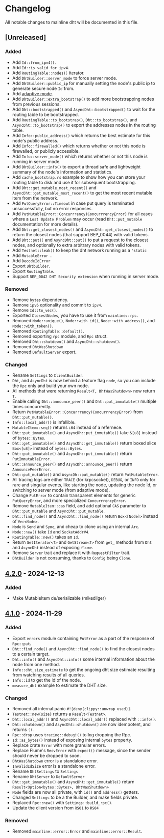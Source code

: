 # Changelog

All notable changes to mainline dht will be documented in this file.

## [Unreleased]

### Added

- Add `Id::from_ipv4()`.
- Add `Id::is_valid_for_ipv4`.
- Add `RoutingTable::nodes()` iterator.
- Add `DhtBuilder::server_mode` to force server mode.
- Add `DhtBuilder::public_ip` for manually setting the node's public ip to generate secure node `Id` from.
- Add [adaptive mode](https://github.com/pubky/mainline?tab=readme-ov-file#adaptive-mode).
- Add `DhtBuilder::extra_bootstrap()` to add more bootstrapping nodes from previous sessions.
- Add `Dht::bootstrapped()` and `AsyncDht::bootstrapped()` to wait for the routing table to be bootstrapped.
- Add `RoutingTable::to_bootstrap()`, `Dht::to_bootstrap()`, and `AsyncDht::to_bootstrap()` to export the addresses nodes in the routing table.
- Add `Info::public_address()` which returns the best estimate for this node's public address.
- Add `Info::firewalled()` which returns whether or not this node is firewalled, or publicly accessible.
- Add `Info::server_mode()` which returns whether or not this node is running in server mode.
- Add `DhtBuilder::info()` to export a thread safe and lightweight summary of the node's information and statistics.
- Add `cache_bootstrap.rs` example to show how you can store your routing table to disk and use it for subsequent bootstrapping.
- Add `Dht::get_mutable_most_recent()` and `AsyncDht::get_mutable_most_recent()` to get the most recent mutable item from the network.
- Add `PutQueryError::Timeout` in case put query is terminated unsuccessfully, but no error responses.
- Add `PutMutableError::Concurrrency(ConcurrrencyError)` for all cases where a `Lost Update Problem` may occur (read `Dht::put_mutable` documentation for more details).
- Add `Dht::get_closest_nodes()` and `AsyncDht::get_closest_nodes()` to return the closest nodes (that support BEP_0044) with valid tokens.
- Add `Dht::put()` and `AsyncDht::put()` to put a request to the closest nodes, and optionally to extra arbitrary nodes with valid tokens.
- Add `Testnet::leak()` to keep the dht network running as a `'static`
- Add `MutableError `.
- Add `DecodeIdError`
- Export `Dhtbuilder`.
- Export `RoutingTable`.
- Support `BEP_0042 DHT Security extension` when running in server mode. 

### Removed

- Remove `bytes` dependency.
- Remove `ipv6` optionality and commit to `ipv4`.
- Remove `Id::to_vec()`.
- Exported `ClosestNodes`, you have to use it from `mainline::rpc`.
- Removed `Node::unique()`, `Node::with_id()`, `Node::with_address()`, and `Node::with_token()`.
- Removed `RoutingTable::default()`.
- Removed exporting `rpc` module, and `Rpc` struct.
- Removed `Dht::shutdown()` and `AsyncDht::shutdown()`.
- Removed `DhtWasShutdown`
- Removed `DefaultServer` export.

### Changed

- Rename `Settings` to `ClientBuilder`.
- `Dht`, and `AsyncDht` is now behind a feature flag `node`, so you can include the `Rpc` only and build your own node.
- All methods that were returning `Result<T, DhtWasShutdown>` now return `T`.
- Enable calling `Dht::announce_peer()` and `Dht::put_immutable()` multiple times concurrently. 
- Return `PutMutableError::Concurrrency(ConcurrrencyError)` from `Dht::put_mutable()`.
- `Info::local_addr()` is infallible.
- `MutableItem::seq()` returns `i64` instead of a refernece.
- `Dht::put_immutable()` and `AsyncDh::put_immutable()` take `&[u8]` instead of `bytes::Bytes`.
- `Dht::get_immutable()` and `AsyncDh::get_immutable()` return boxed slice `Box<[u8]>` instead of `bytes::Bytes`.
- `Dht::put_immutable()` and `AsyncDh::put_immutable()` return `PutImmutableError`.
- `Dht::announce_peer()` and `AsyncDh::announce_peer()` return `AnnouncePeerError`.
- `Dht::put_mutable()` and `AsyncDh::put_mutable()` return `PutMutableError`.
- All tracing logs are either `TRACE` (for krpcsocket), `DEBUG`, or `INFO` only for rare and singular events, 
  like starting the node, updating the node Id, or switching to server mode (from adaptive mode).
- Change `PutError` to contain transparent elements for generic `PutQueryError`, and more specialized `ConcurrrencyError`.
- Remove `MutableItem::cas` field, and add optional `CAS` parameter to `Dht::put_mutable` and `AsyncDht::put_mutable`.
- `Dht::find_node()` and `AsyncDht::find_node()` return `Box<[Node]>` instead of `Vec<Node>`.
- `Node` is `Send` and `Sync`, and cheap to clone using an internal `Arc`.
- `Node::new()` take `Id` and `SocketAddrV4`.
- `RoutingTable::new()` takes an `Id`.
- Return `GetIterator<T>` and `GetStream<T>` from `get_` methods from `Dht` and `AsyncDht` instead of exposing `flume`.
- Remove `Server` trait and replace it with `RequestFilter` trait.
- `DhtBuilder` is not consuming, thanks to `Config` being `Clone`.

##  [4.2.0](https://github.com/pubky/mainline/compare/v4.1.0...v4.2.0) - 2024-12-13

### Added

- Make MutableItem de/serializable (mikedilger)

##  [4.1.0](https://github.com/pubky/mainline/compare/v3.0.0...v4.1.0) - 2024-11-29

### Added

- Export `errors` module containing `PutError` as a part of the response of `Rpc::put`.
- `Dht::find_node()` and `AsyncDht::find_node()` to find the closest nodes to a certain target.
- `Dht::info()` and `AsyncDht::info()` some internal information about the node from one method.
- `Info::dht_size_estimate` to get the ongoing dht size estimate resulting from watching results of all queries.
- `Info::id` to get the Id of the node.
- `measure_dht` example to estimate the DHT size.

### Changed

- Removed all internal panic `#![deny(clippy::unwrap_used)]`.
- `Testnet::new(size)` returns a `Result<Testnet>`.
- `Dht::local_addr()` and `AsyncDht::local_addr()` replaced with `::info()`.
- `Dht::shutdown()` and `AsyncDht::shutdown()` are now idempotent, and returns `()`.
- `Rpc::drop` uses `tracing::debug!()` to log dropping the Rpc.
- `Id::as_bytes()` instead of exposing internal `bytes` property.
- Replace crate `Error` with more granular errors.
- Replace Flume's `RecvError` with `expect()` message, since the sender should never be dropped to soon.
- `DhtWasShutdown` error is a standalone error.
- `InvalidIdSize` error is a standalone error.
- Rename `DhtSettings` to `Settings`
- Rename `DhtServer` to `DefaultServer`
- `Dht::get_immutable()` and `AsyncDht::get_immutable()` return `Result<Option<bytes::Bytes>, DhtWasShutdown>`
- `Node` fields are now all private, with `id()` and `address()` getters.
- Changed `Settings` to be a the Builder, and make fields private.
- Replaced `Rpc::new()` with `Settings::build_rpc()`.
- Update the client version from `RS01` to `RS04`

### Removed

- Removed `mainline::error::Error` and `mainline::error::Result`.

